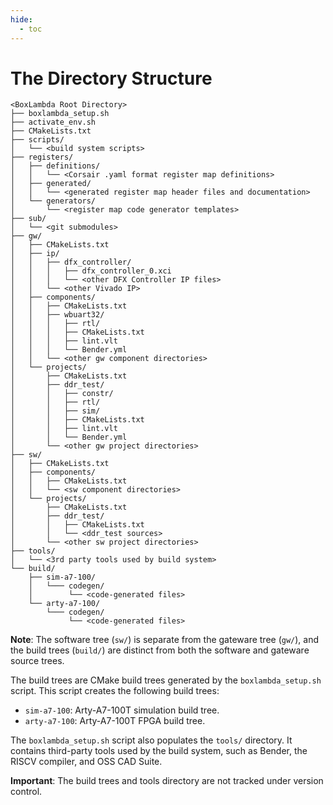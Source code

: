 ```yaml
---
hide:
  - toc
---
```


# The Directory Structure

```
<BoxLambda Root Directory>
├── boxlambda_setup.sh
├── activate_env.sh
├── CMakeLists.txt
├── scripts/
│   └── <build system scripts>
├── registers/
│   ├── definitions/
│   │   └── <Corsair .yaml format register map definitions>
│   ├── generated/
│   │   └── <generated register map header files and documentation>
│   └── generators/
│       └── <register map code generator templates>
├── sub/
│   └── <git submodules>
├── gw/
│   ├── CMakeLists.txt
│   ├── ip/
│   │   ├── dfx_controller/
│   │   │   ├── dfx_controller_0.xci
│   │   │   └── <other DFX Controller IP files>
│   │   └── <other Vivado IP>
│   ├── components/
│   │   ├── CMakeLists.txt
│   │   ├── wbuart32/
│   │   │   ├── rtl/
│   │   │   ├── CMakeLists.txt
│   │   │   ├── lint.vlt
│   │   │   └── Bender.yml
│   │   └── <other gw component directories>
│   └── projects/
│       ├── CMakeLists.txt
│       ├── ddr_test/
│       │   ├── constr/
│       │   ├── rtl/
│       │   ├── sim/
│       │   ├── CMakeLists.txt
│       │   ├── lint.vlt
│       │   └── Bender.yml
│       └── <other gw project directories>
├── sw/
│   ├── CMakeLists.txt
│   ├── components/
│   │   ├── CMakeLists.txt
│   │   └── <sw component directories>
│   └── projects/
│       ├── CMakeLists.txt
│       ├── ddr_test/
│       │   ├── CMakeLists.txt
│       │   └── <ddr_test sources>
│       └── <other sw project directories>
├── tools/
│   └── <3rd party tools used by build system>
└── build/
    ├── sim-a7-100/
    │   └─── codegen/
    │        └── <code-generated files>
    └── arty-a7-100/
        └─── codegen/
             └── <code-generated files>
```

**Note**: The software tree (`sw/`) is separate from the gateware tree (`gw/`), and the build trees (`build/`) are distinct from both the software and gateware source trees.

The build trees are CMake build trees generated by the `boxlambda_setup.sh` script. This script creates the following build trees:

- `sim-a7-100`: Arty-A7-100T simulation build tree.
- `arty-a7-100`: Arty-A7-100T FPGA build tree.

The `boxlambda_setup.sh` script also populates the `tools/` directory. It contains third-party tools used by the build system, such as Bender, the RISCV compiler, and OSS CAD Suite.

**Important**: The build trees and tools directory are not tracked under version control.

